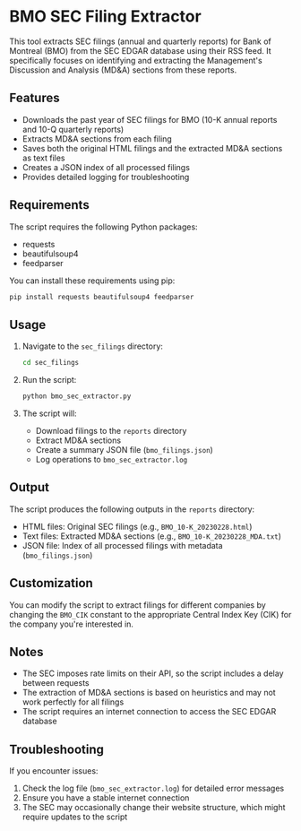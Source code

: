 # BMO SEC Filing Extractor

This tool extracts SEC filings (annual and quarterly reports) for Bank of Montreal (BMO) from the SEC EDGAR database using their RSS feed. It specifically focuses on identifying and extracting the Management's Discussion and Analysis (MD&A) sections from these reports.

## Features

- Downloads the past year of SEC filings for BMO (10-K annual reports and 10-Q quarterly reports)
- Extracts MD&A sections from each filing
- Saves both the original HTML filings and the extracted MD&A sections as text files
- Creates a JSON index of all processed filings
- Provides detailed logging for troubleshooting

## Requirements

The script requires the following Python packages:
- requests
- beautifulsoup4
- feedparser

You can install these requirements using pip:

```bash
pip install requests beautifulsoup4 feedparser
```

## Usage

1. Navigate to the `sec_filings` directory:
   ```bash
   cd sec_filings
   ```

2. Run the script:
   ```bash
   python bmo_sec_extractor.py
   ```

3. The script will:
   - Download filings to the `reports` directory
   - Extract MD&A sections
   - Create a summary JSON file (`bmo_filings.json`)
   - Log operations to `bmo_sec_extractor.log`

## Output

The script produces the following outputs in the `reports` directory:

- HTML files: Original SEC filings (e.g., `BMO_10-K_20230228.html`)
- Text files: Extracted MD&A sections (e.g., `BMO_10-K_20230228_MDA.txt`)
- JSON file: Index of all processed filings with metadata (`bmo_filings.json`)

## Customization

You can modify the script to extract filings for different companies by changing the `BMO_CIK` constant to the appropriate Central Index Key (CIK) for the company you're interested in.

## Notes

- The SEC imposes rate limits on their API, so the script includes a delay between requests
- The extraction of MD&A sections is based on heuristics and may not work perfectly for all filings
- The script requires an internet connection to access the SEC EDGAR database

## Troubleshooting

If you encounter issues:

1. Check the log file (`bmo_sec_extractor.log`) for detailed error messages
2. Ensure you have a stable internet connection
3. The SEC may occasionally change their website structure, which might require updates to the script 